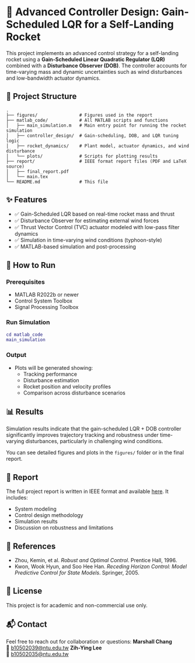 # 🚀 Advanced Controller Design: Gain-Scheduled LQR for a Self-Landing Rocket

This project implements an advanced control strategy for a self-landing rocket using a **Gain-Scheduled Linear Quadratic Regulator (LQR)** combined with a **Disturbance Observer (DOB)**. The controller accounts for time-varying mass and dynamic uncertainties such as wind disturbances and low-bandwidth actuator dynamics.

## 🔧 Project Structure

```
.
├── figures/                # Figures used in the report
├── matlab_code/            # All MATLAB scripts and functions
│   ├── main_simulation.m   # Main entry point for running the rocket simulation
│   ├── controller_design/  # Gain-scheduling, DOB, and LQR tuning logic
│   ├── rocket_dynamics/    # Plant model, actuator dynamics, and wind disturbance
│   └── plots/              # Scripts for plotting results
├── report/                 # IEEE format report files (PDF and LaTeX source)
│   ├── final_report.pdf
│   └── main.tex
└── README.md               # This file
```

## ✨ Features

- ✅ Gain-Scheduled LQR based on real-time rocket mass and thrust
- ✅ Disturbance Observer for estimating external wind forces
- ✅ Thrust Vector Control (TVC) actuator modeled with low-pass filter dynamics
- ✅ Simulation in time-varying wind conditions (typhoon-style)
- ✅ MATLAB-based simulation and post-processing

## 📂 How to Run

### Prerequisites
- MATLAB R2022b or newer
- Control System Toolbox
- Signal Processing Toolbox

### Run Simulation

```matlab
cd matlab_code
main_simulation
```

### Output
- Plots will be generated showing:
  - Tracking performance
  - Disturbance estimation
  - Rocket position and velocity profiles
  - Comparison across disturbance scenarios

## 📊 Results

Simulation results indicate that the gain-scheduled LQR + DOB controller significantly improves trajectory tracking and robustness under time-varying disturbances, particularly in challenging wind conditions.

You can see detailed figures and plots in the `figures/` folder or in the final report.

## 📄 Report

The full project report is written in IEEE format and available [here](./report/final_report.pdf). It includes:

- System modeling
- Control design methodology
- Simulation results
- Discussion on robustness and limitations

## 📌 References

- Zhou, Kemin, et al. *Robust and Optimal Control*. Prentice Hall, 1996.
- Kwon, Wook Hyun, and Soo Hee Han. *Receding Horizon Control: Model Predictive Control for State Models*. Springer, 2005.

## 🔗 License

This project is for academic and non-commercial use only.

## 📬 Contact

Feel free to reach out for collaboration or questions:
**Marshall Chang**  
📧 b10502039@ntu.edu.tw
**Zih-Ying Lee**  
📧 b10502035@ntu.edu.tw
